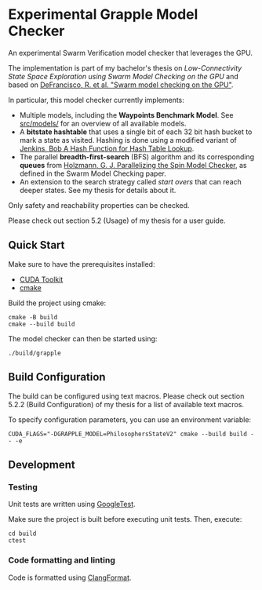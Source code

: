 # Experimental Grapple Model Checker

An experimental Swarm Verification model checker that leverages the GPU.

The implementation is part of my bachelor's thesis on _Low-Connectivity State Space Exploration using Swarm Model Checking on the GPU_ and based on [DeFrancisco, R. et al. "Swarm model checking on the GPU"](https://doi.org/10.1007/s10009-020-00576-x).

In particular, this model checker currently implements:

- Multiple models, including the **Waypoints Benchmark Model**. See [src/models/](src/models/README.md) for an overview of all available models.
- A **bitstate hashtable** that uses a single bit of each 32 bit hash bucket to mark a state as visited. Hashing is done using a modified variant of [Jenkins, Bob A Hash Function for Hash Table Lookup](http://www.burtleburtle.net/bob/hash/doobs.html).
- The parallel **breadth-first-search** (BFS) algorithm and its corresponding **queues** from [Holzmann, G. J. Parallelizing the Spin Model Checker](https://doi.org/10.1007/978-3-642-31759-0_12), as defined in the Swarm Model Checking paper.
- An extension to the search strategy called _start overs_ that can reach deeper states. See my thesis for details about it.

Only safety and reachability properties can be checked.

Please check out section 5.2 (Usage) of my thesis for a user guide.

## Quick Start

Make sure to have the prerequisites installed:

- [CUDA Toolkit](https://docs.nvidia.com/cuda/index.html#installation-guides)
- [cmake](https://cmake.org/)

Build the project using cmake:

```
cmake -B build
cmake --build build
```

The model checker can then be started using:

```
./build/grapple
```

## Build Configuration

The build can be configured using text macros.
Please check out section 5.2.2 (Build Configuration) of my thesis for a list of available text macros.

To specify configuration parameters, you can use an environment variable:

```
CUDA_FLAGS="-DGRAPPLE_MODEL=PhilosophersStateV2" cmake --build build -- -e
```

## Development

### Testing

Unit tests are written using [GoogleTest](https://google.github.io/googletest/).

Make sure the project is built before executing unit tests. Then, execute:

```
cd build
ctest
```

### Code formatting and linting

Code is formatted using [ClangFormat](https://clang.llvm.org/docs/ClangFormat.html).
